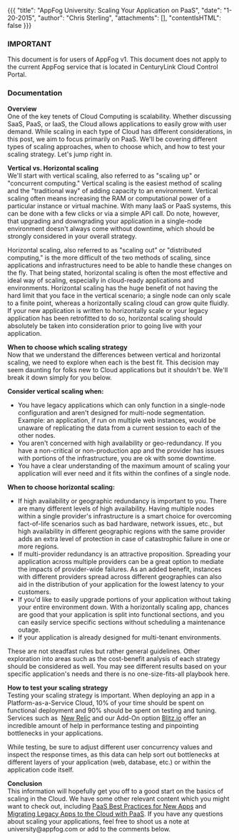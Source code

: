{{{
  "title": "AppFog University: Scaling Your Application on PaaS",
  "date": "1-20-2015",
  "author": "Chris Sterling",
  "attachments": [],
  "contentIsHTML": false
}}}

### IMPORTANT

This document is for users of AppFog v1. This document does not apply to the current AppFog service that is located in CenturyLink Cloud Control Portal.

### Documentation



<p><strong>Overview</strong><br /> One of the key tenets of Cloud Computing is scalability. Whether discussing SaaS, PaaS, or IaaS, the Cloud allows applications to easily grow with user demand. While scaling in each type of Cloud has different considerations, in this post, we aim to focus primarily on PaaS. We'll be covering different types of scaling approaches, when to choose which, and how to test your scaling strategy. Let's jump right in.</p>
<p><strong>Vertical vs. Horizontal scaling</strong><br /> We'll start with vertical scaling, also referred to as "scaling up" or "concurrent computing." Vertical scaling is the easiest method of scaling and the "traditional way" of adding capacity to an environment. Vertical scaling often means increasing the RAM or computational power of a particular instance or virtual machine. With many IaaS or PaaS systems, this can be done with a few clicks or via a simple API call. Do note, however, that upgrading and downgrading your application in a single-node environment doesn't always come without downtime, which should be strongly considered in your overall strategy.</p>
<p>Horizontal scaling, also referred to as "scaling out" or "distributed computing," is the more difficult of the two methods of scaling, since applications and infrastructures need to be able to handle these changes on the fly. That being stated, horizontal scaling is often the most effective and ideal way of scaling, especially in cloud-ready applications and environments. Horizontal scaling has the huge benefit of not having the hard limit that you face in the vertical scenario; a single node can only scale to a finite point, whereas a horizontally scaling cloud can grow quite fluidly. If your new application is written to horizontally scale or your legacy application has been retrofitted to do so, horizontal scaling should absolutely be taken into consideration prior to going live with your application.</p>
<p><strong>When to choose which scaling strategy</strong><br /> Now that we understand the differences between vertical and horizontal scaling, we need to explore when each is the best fit. This decision may seem daunting for folks new to Cloud applications but it shouldn't be. We'll break it down simply for you below.</p>
<p><strong>Consider vertical scaling when:</strong></p>
<ul>
<li>You have legacy applications which can only function in a single-node configuration and aren't designed for multi-node segmentation. Example: an application, if run on multiple web instances, would be unaware of replicating the data from a current session to each of the other nodes.</li>
<li>You aren't concerned with high availability or geo-redundancy. If you have a non-critical or non-production app and the provider has issues with portions of the infrastructure, you are ok with some downtime.</li>
<li>You have a clear understanding of the maximum amount of scaling your application will ever need and it fits within the confines of a single node.</li>
</ul>
<p><strong>When to choose horizontal scaling:</strong></p>
<ul>
<li>If high availability or geographic redundancy is important to you. There are many different levels of high availability. Having multiple nodes within a single provider's infrastructure is a smart choice for overcoming fact-of-life scenarios such as bad hardware, network issues, etc., but high availability in different geographic regions with the same provider adds an extra level of protection in case of catastrophic failure in one or more regions.</li>
<li>If multi-provider redundancy is an attractive proposition. Spreading your application across multiple providers can be a great option to mediate the impacts of provider-wide failures. As an added benefit, instances with different providers spread across different geographies can also aid in the distribution of your application for the lowest latency to your customers.</li>
<li>If you'd like to easily upgrade portions of your application without taking your entire environment down. With a horizontally scaling app, chances are good that your application is split into functional sections, and you can easily service specific sections without scheduling a maintenance outage.</li>
<li>If your application is already designed for multi-tenant environments.</li>
</ul>
<p>These are not steadfast rules but rather general guidelines. Other exploration into areas such as the cost-benefit analysis of each strategy should be considered as well. You may see different results based on your specific application's needs and there is no one-size-fits-all playbook here.</p>
<p><strong>How to test your scaling strategy</strong><br /> Testing your scaling strategy is important. When deploying an app in a Platform-as-a-Service Cloud, 10% of your time should be spent on functional deployment and 90% should be spent on testing and tuning. Services such as  <a href="http://newrelic.com" data-cke-saved-href="http://newrelic.com">New Relic</a> and our Add-On option <a href="blitz.md">Blitz.io</a> offer an incredible amount of help in performance testing and pinpointing bottlenecks in your applications.</p>
<p>While testing, be sure to adjust different user concurrency values and inspect the response times, as this data can help sort out bottlenecks at different layers of your application (web, database, etc.) or within the application code itself.</p>
<p><strong>Conclusion</strong><br /> This information will hopefully get you off to a good start on the basics of scaling in the Cloud. We have some other relevant content which you might want to check out, including <a href="best-practices-for-new-apps.md">PaaS Best Practices for New Apps</a> and <a href="migrating-legacy-apps-to-the-cloud-with-paas.md">Migrating Legacy Apps to the Cloud with PaaS</a>. If you have any questions about scaling your applications, feel free to shoot us a note at university@appfog.com or add to the comments below.<br /> </p>
